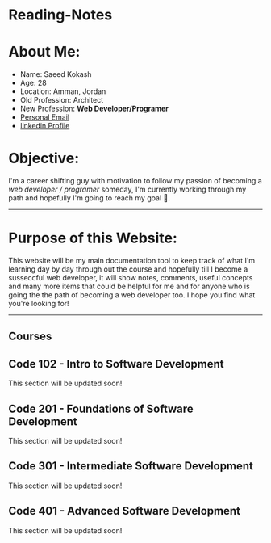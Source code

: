 # Reading-Notes

# **About Me:**
- Name: Saeed Kokash
- Age: 28
- Location: Amman, Jordan
- Old Profession: Architect
- New Profession: **Web Developer/Programer**
- [Personal Email](mailto:saeedkokash@gmail.com)
- [linkedin Profile](www.linkedin.com/in/saeedkokash)

# **Objective:**
I'm a career shifting guy with motivation to follow my passion of becoming a *web developer / programer* someday, I'm currently working through my path and hopefully I'm going to reach my goal 🤞.

<hr>

# Purpose of this Website:

This website will be my main documentation tool to keep track of what I'm learning day by day through out the course and hopefully till I become a susseccful web developer, it will show notes, comments, useful concepts and many more items that could be helpful for me and for anyone who is going the the path of becoming a web developer too. I hope you find what you're looking for!

<hr>

## **Courses**

## Code 102 - Intro to Software Development

This section will be updated soon!

## Code 201 - Foundations of Software Development

This section will be updated soon!

## Code 301 - Intermediate Software Development

This section will be updated soon!

## Code 401 - Advanced Software Development

This section will be updated soon!
